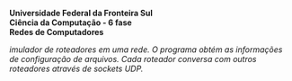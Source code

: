 <b>Universidade Federal da Fronteira Sul</b><br>
<b>Ciência da Computação - 6 fase</b><br>
<b>Redes de Computadores</b><br>

<i>imulador de roteadores em uma rede. O programa obtém as informações de configuração de arquivos. Cada roteador
conversa com outros roteadores através de sockets UDP.</i>
